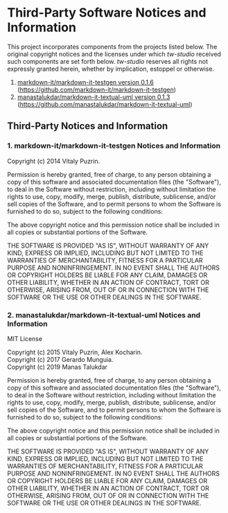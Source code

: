 # Third-Party Software Notices and Information

This project incorporates components from the projects listed below. 
The original copyright notices and the licenses under which *tw-studio* received such components are set forth below.
*tw-studio* reserves all rights not expressly granted herein, whether by implication, estoppel or otherwise.

1.  [markdown-it/markdown-it-testgen version 0.1.6](https://github.com/markdown-it/markdown-it-testgen) (https://github.com/markdown-it/markdown-it-testgen)
2.  [manastalukdar/markdown-it-textual-uml version 0.1.3](https://github.com/manastalukdar/markdown-it-textual-uml) (https://github.com/manastalukdar/markdown-it-textual-uml)

## Third-Party Notices and Information

### 1. markdown-it/markdown-it-testgen Notices and Information

Copyright (c) 2014 Vitaly Puzrin.

Permission is hereby granted, free of charge, to any person
obtaining a copy of this software and associated documentation
files (the "Software"), to deal in the Software without
restriction, including without limitation the rights to use,
copy, modify, merge, publish, distribute, sublicense, and/or sell
copies of the Software, and to permit persons to whom the
Software is furnished to do so, subject to the following
conditions:

The above copyright notice and this permission notice shall be
included in all copies or substantial portions of the Software.

THE SOFTWARE IS PROVIDED "AS IS", WITHOUT WARRANTY OF ANY KIND,
EXPRESS OR IMPLIED, INCLUDING BUT NOT LIMITED TO THE WARRANTIES
OF MERCHANTABILITY, FITNESS FOR A PARTICULAR PURPOSE AND
NONINFRINGEMENT. IN NO EVENT SHALL THE AUTHORS OR COPYRIGHT
HOLDERS BE LIABLE FOR ANY CLAIM, DAMAGES OR OTHER LIABILITY,
WHETHER IN AN ACTION OF CONTRACT, TORT OR OTHERWISE, ARISING
FROM, OUT OF OR IN CONNECTION WITH THE SOFTWARE OR THE USE OR
OTHER DEALINGS IN THE SOFTWARE.

### 2. manastalukdar/markdown-it-textual-uml Notices and Information

MIT License

Copyright (c) 2015 Vitaly Puzrin, Alex Kocharin.  
Copyright (c) 2017 Gerardo Munguia.  
Copyright (c) 2019 Manas Talukdar  

Permission is hereby granted, free of charge, to any person obtaining a copy
of this software and associated documentation files (the "Software"), to deal
in the Software without restriction, including without limitation the rights
to use, copy, modify, merge, publish, distribute, sublicense, and/or sell
copies of the Software, and to permit persons to whom the Software is
furnished to do so, subject to the following conditions:

The above copyright notice and this permission notice shall be included in all
copies or substantial portions of the Software.

THE SOFTWARE IS PROVIDED "AS IS", WITHOUT WARRANTY OF ANY KIND, EXPRESS OR
IMPLIED, INCLUDING BUT NOT LIMITED TO THE WARRANTIES OF MERCHANTABILITY,
FITNESS FOR A PARTICULAR PURPOSE AND NONINFRINGEMENT. IN NO EVENT SHALL THE
AUTHORS OR COPYRIGHT HOLDERS BE LIABLE FOR ANY CLAIM, DAMAGES OR OTHER
LIABILITY, WHETHER IN AN ACTION OF CONTRACT, TORT OR OTHERWISE, ARISING FROM,
OUT OF OR IN CONNECTION WITH THE SOFTWARE OR THE USE OR OTHER DEALINGS IN THE
SOFTWARE.
